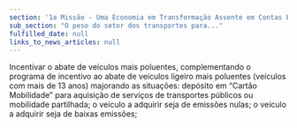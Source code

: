 ```yaml
---
section: '1a Missão - Uma Economia em Transformação Assente em Contas Equilibradas'
sub_section: "O peso do setor dos transportes para..."
fulfilled_date: null
links_to_news_articles: null
---
```


Incentivar o abate de veículos mais poluentes, complementando o programa de incentivo ao abate de veículos ligeiro mais poluentes (veículos com mais de 13 anos) majorando as situações: depósito em “Cartão Mobilidade” para aquisição de serviços de transportes públicos ou mobilidade partilhada; o veículo a adquirir seja de emissões nulas; o veículo a adquirir seja de baixas emissões;